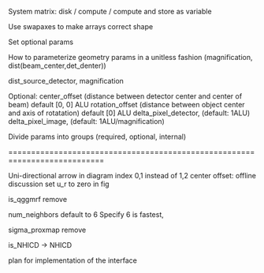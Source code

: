 System matrix: disk / compute / compute and store as variable

Use swapaxes to make arrays correct shape

Set optional params

How to parameterize geometry params in a unitless fashion
(magnification, dist(beam_center,det_denter))

dist_source_detector,
magnification

Optional:
center_offset (distance between detector center and center of beam) default [0, 0] ALU
rotation_offset (distance between object center and axis of rotatation) default [0] ALU
delta_pixel_detector, (default: 1ALU)
delta_pixel_image, (default: 1ALU/magnification)

Divide params into groups (required, optional, internal)

===========================================================================

Uni-directional arrow in diagram
index 0,1 instead of 1,2
center offset: offline discussion
set u_r to zero in fig

is_qggmrf remove

num_neighbors default to 6
Specify 6 is fastest, 

sigma_proxmap remove

is_NHICD -> NHICD

plan for implementation of the interface